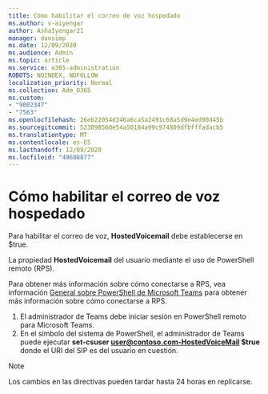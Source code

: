 ```yaml
---
title: Cómo habilitar el correo de voz hospedado
ms.author: v-aiyengar
author: AshaIyengar21
manager: dansimp
ms.date: 12/09/2020
ms.audience: Admin
ms.topic: article
ms.service: o365-administration
ROBOTS: NOINDEX, NOFOLLOW
localization_priority: Normal
ms.collection: Adm_O365
ms.custom:
- "9002347"
- "7563"
ms.openlocfilehash: 26eb22054d246a6ca5a2491c68a5d9e4ed90d45b
ms.sourcegitcommit: 523098560e54a50184a99c974809dfbfffadacb5
ms.translationtype: MT
ms.contentlocale: es-ES
ms.lasthandoff: 12/09/2020
ms.locfileid: "49608877"
---
```

# <a name="how-to-enable-hosted-voicemail"></a>Cómo habilitar el correo de voz hospedado

Para habilitar el correo de voz, **HostedVoicemail** debe establecerse en $true.

La propiedad **HostedVoicemail** del usuario mediante el uso de PowerShell remoto (RPS).

Para obtener más información sobre cómo conectarse a RPS, vea información [General sobre PowerShell de Microsoft Teams](https://docs.microsoft.com/microsoftteams/teams-powershell-overview) para obtener más información sobre cómo conectarse a RPS.

1. El administrador de Teams debe iniciar sesión en PowerShell remoto para Microsoft Teams.
1. En el símbolo del sistema de PowerShell, el administrador de Teams puede ejecutar **set-csuser user@contoso.com-HostedVoiceMail $true** donde el URI del SIP es del usuario en cuestión.

> [!NOTE]
> Los cambios en las directivas pueden tardar hasta 24 horas en replicarse.